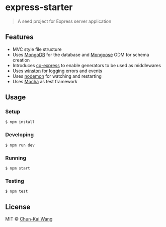 # express-starter

> A seed project for Express server application

## Features

- MVC style file structure
- Uses [MongoDB](https://www.mongodb.com/) for the database and [Mongoose](https://github.com/Automattic/mongoose) ODM for schema creation
- Introduces [co-express](https://github.com/mciparelli/co-express) to enable generators to be used as middlewares
- Uses [winston](https://github.com/winstonjs/winston) for logging errors and events
- Uses [nodemon](https://github.com/remy/nodemon) for watching and restarting
- Uses [Mocha](https://github.com/mochajs/mocha) as test framework

## Usage

### Setup

```shell
$ npm install
```

### Developing

```shell
$ npm run dev
```

### Running

```
$ npm start
```

### Testing

```
$ npm test
```


## License

MIT © [Chun-Kai Wang](https://github.com/chunkai1312)
